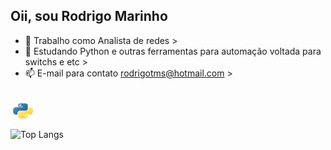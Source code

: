 ## Oii, sou Rodrigo Marinho

- 🔭 Trabalho como Analista de redes >
- 🌱 Estudando Python e outras ferramentas para automação voltada para switchs e etc >
- 📫 E-mail para contato rodrigotms@hotmail.com >


<div style="display: inline_block"><br>

  <img align="center" alt="Rafa-Python" height="30" width="40" src="https://raw.githubusercontent.com/devicons/devicon/master/icons/python/python-original.svg">

</div>

  


![Top Langs](https://github-readme-stats.vercel.app/api/top-langs/?username=Rodrigotms&layout=compact)
